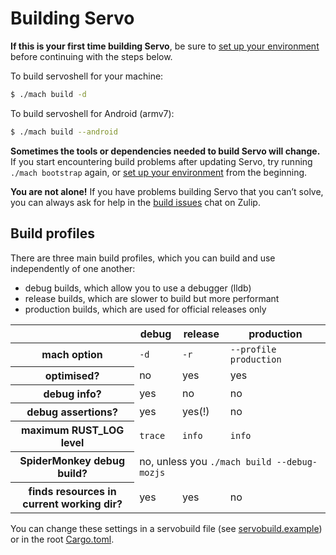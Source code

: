 # Building Servo

<div class="warning _note">

**If this is your first time building Servo**, be sure to [set up your environment](setting-up-your-environment.md) before continuing with the steps below.
</div>

To build servoshell for your machine:

```sh
$ ./mach build -d
```

To build servoshell for Android (armv7):

```sh
$ ./mach build --android
```

<div class="warning _note">

**Sometimes the tools or dependencies needed to build Servo will change.**
If you start encountering build problems after updating Servo, try running `./mach bootstrap` again, or [set up your environment](setting-up-your-environment.md) from the beginning.

**You are not alone!**
If you have problems building Servo that you can’t solve, you can always ask for help in the [build issues](https://servo.zulipchat.com/#narrow/stream/263398-general/topic/Build.20Issues) chat on Zulip.
</div>

## Build profiles

There are three main build profiles, which you can build and use independently of one another:

- debug builds, which allow you to use a debugger (lldb)
- release builds, which are slower to build but more performant
- production builds, which are used for official releases only

<table>
<thead>
    <tr>
        <th>
        <th>debug
        <th>release
        <th>production
<tbody>
    <tr>
        <th>mach option
        <td><code>-d</code>
        <td><code>-r</code>
        <td><code>--profile production</code>
    <tr>
        <th>optimised?
        <td>no<td>yes<td>yes
    <tr>
        <th>debug info?
        <td>yes<td>no<td>no
    <tr>
        <th>debug assertions?
        <td>yes<td>yes(!)<td>no
    <tr>
        <th>maximum RUST_LOG level
        <td><code>trace</code><td><code>info</code><td><code>info</code>
    <tr>
        <th>SpiderMonkey debug build?
        <td colspan="3">no, unless you <code>./mach build --debug-mozjs</code>
    <tr>
        <th>finds resources in<br>current working dir?
        <td>yes<td>yes<td>no
</table>

You can change these settings in a servobuild file (see [servobuild.example](https://github.com/servo/servo/blob/b79e2a0b6575364de01b1f89021aba0ec3fcf399/servobuild.example)) or in the root [Cargo.toml](https://github.com/servo/servo/blob/b79e2a0b6575364de01b1f89021aba0ec3fcf399/Cargo.toml).
